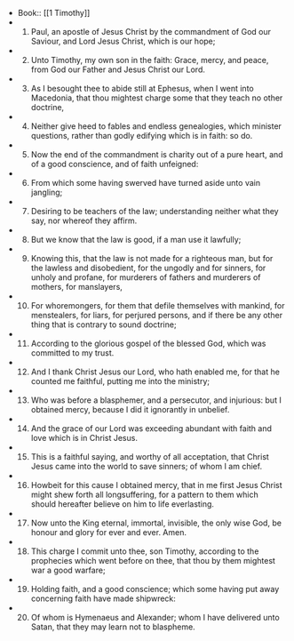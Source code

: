- Book:: [[1 Timothy]]
- 1. Paul, an apostle of Jesus Christ by the commandment of God our Saviour, and Lord Jesus Christ, which is our hope;
- 2. Unto Timothy, my own son in the faith: Grace, mercy, and peace, from God our Father and Jesus Christ our Lord.
- 3. As I besought thee to abide still at Ephesus, when I went into Macedonia, that thou mightest charge some that they teach no other doctrine,
- 4. Neither give heed to fables and endless genealogies, which minister questions, rather than godly edifying which is in faith: so do.
- 5. Now the end of the commandment is charity out of a pure heart, and of a good conscience, and of faith unfeigned:
- 6. From which some having swerved have turned aside unto vain jangling;
- 7. Desiring to be teachers of the law; understanding neither what they say, nor whereof they affirm.
- 8. But we know that the law is good, if a man use it lawfully;
- 9. Knowing this, that the law is not made for a righteous man, but for the lawless and disobedient, for the ungodly and for sinners, for unholy and profane, for murderers of fathers and murderers of mothers, for manslayers,
- 10. For whoremongers, for them that defile themselves with mankind, for menstealers, for liars, for perjured persons, and if there be any other thing that is contrary to sound doctrine;
- 11. According to the glorious gospel of the blessed God, which was committed to my trust.
- 12. And I thank Christ Jesus our Lord, who hath enabled me, for that he counted me faithful, putting me into the ministry;
- 13. Who was before a blasphemer, and a persecutor, and injurious: but I obtained mercy, because I did it ignorantly in unbelief.
- 14. And the grace of our Lord was exceeding abundant with faith and love which is in Christ Jesus.
- 15. This is a faithful saying, and worthy of all acceptation, that Christ Jesus came into the world to save sinners; of whom I am chief.
- 16. Howbeit for this cause I obtained mercy, that in me first Jesus Christ might shew forth all longsuffering, for a pattern to them which should hereafter believe on him to life everlasting.
- 17. Now unto the King eternal, immortal, invisible, the only wise God, be honour and glory for ever and ever. Amen.
- 18. This charge I commit unto thee, son Timothy, according to the prophecies which went before on thee, that thou by them mightest war a good warfare;
- 19. Holding faith, and a good conscience; which some having put away concerning faith have made shipwreck:
- 20. Of whom is Hymenaeus and Alexander; whom I have delivered unto Satan, that they may learn not to blaspheme.
